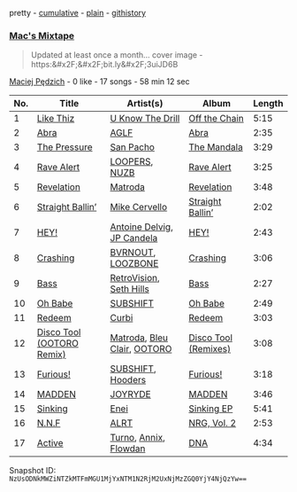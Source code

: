 pretty - [cumulative](/playlists/cumulative/6JPMYu8YxGHBQ2Qv52JRaj.md) - [plain](/playlists/plain/6JPMYu8YxGHBQ2Qv52JRaj) - [githistory](https://github.githistory.xyz/mackorone/spotify-playlist-archive/blob/main/playlists/plain/6JPMYu8YxGHBQ2Qv52JRaj)

### [Mac's Mixtape](https://open.spotify.com/playlist/6JPMYu8YxGHBQ2Qv52JRaj)

> Updated at least once a month..\. cover image \- https:&\#x2F;&\#x2F;bit.ly&\#x2F;3uiJD6B

[Maciej Pędzich](https://open.spotify.com/user/jkmn666pyyh1kpn5367vt27l2) - 0 like - 17 songs - 58 min 12 sec

| No. | Title | Artist(s) | Album | Length |
|---|---|---|---|---|
| 1 | [Like Thiz](https://open.spotify.com/track/68wdlcxu7ae4JMvPooGYyh) | [U Know The Drill](https://open.spotify.com/artist/4gHC67P5IZ0v2GMpZvjT0S) | [Off the Chain](https://open.spotify.com/album/7DcBi3tOzyjaKnWL5ndply) | 5:15 |
| 2 | [Abra](https://open.spotify.com/track/4DB4uMofaOI0tejIe26XGI) | [AGLF](https://open.spotify.com/artist/6xGwO3Ev8tb2hk8J5N9OdG) | [Abra](https://open.spotify.com/album/73QJDc0XOLeUvA0ZbpoaHH) | 2:35 |
| 3 | [The Pressure](https://open.spotify.com/track/236kN3RKjCEP9bzXpZgbRc) | [San Pacho](https://open.spotify.com/artist/5jBerZvTAajwYvdxt3UhgU) | [The Mandala](https://open.spotify.com/album/7eHBRdPMWBgp7lWQxTpj0q) | 3:29 |
| 4 | [Rave Alert](https://open.spotify.com/track/6lYvXGenh0QSJWuHRUHMi6) | [LOOPERS](https://open.spotify.com/artist/0Aemly9h57T2sLKpkNq409), [NUZB](https://open.spotify.com/artist/1whPdBCsbQv270FMoML1fa) | [Rave Alert](https://open.spotify.com/album/3V9nRhbyUI5PWRgv5d5mdP) | 3:25 |
| 5 | [Revelation](https://open.spotify.com/track/6wmhkZY4y7nt5btkqVTQeK) | [Matroda](https://open.spotify.com/artist/45lcbTsX07JWzmTIjcdyBz) | [Revelation](https://open.spotify.com/album/4fXliZ3llBGpMqxXhBQ2zl) | 3:48 |
| 6 | [Straight Ballin’](https://open.spotify.com/track/2iMyo9Nu43d8jTUFclBKc4) | [Mike Cervello](https://open.spotify.com/artist/4zYX8Aa744hQ5O2hpAYQI3) | [Straight Ballin’](https://open.spotify.com/album/4nnPAHKfJl4kUDnuVMthFF) | 2:02 |
| 7 | [HEY!](https://open.spotify.com/track/2bpbamkUFaMsb5pZkT96ML) | [Antoine Delvig](https://open.spotify.com/artist/5akjwT4cQGhi5DLknDb0Wl), [JP Candela](https://open.spotify.com/artist/3py0ZP9TslhIYvPfXyRCG7) | [HEY!](https://open.spotify.com/album/2rjmFseu7IXHZf1kqBg2DS) | 2:43 |
| 8 | [Crashing](https://open.spotify.com/track/6gNAYwCwPLipQwbaos2yyY) | [BVRNOUT](https://open.spotify.com/artist/5oREZfPeedk4nyo1GpqKfU), [LOOZBONE](https://open.spotify.com/artist/41mgVbCJxhUtr9o9EpRchx) | [Crashing](https://open.spotify.com/album/4Bc2hMJnuJKxXI3wBWONxY) | 3:06 |
| 9 | [Bass](https://open.spotify.com/track/6fGgaLADR7gPrQhzsBcL1T) | [RetroVision](https://open.spotify.com/artist/6heMlLFM6RDDHRz99uKMqS), [Seth Hills](https://open.spotify.com/artist/5nFt7a5Du2MkdAr1KniXh7) | [Bass](https://open.spotify.com/album/3oR4vO4GABm5m4RcP3bpVM) | 2:27 |
| 10 | [Oh Babe](https://open.spotify.com/track/2PLMPEaM0SaBjIgIb8ntxD) | [SUBSHIFT](https://open.spotify.com/artist/6oj23vhIuGx4bOqVmQ9oOo) | [Oh Babe](https://open.spotify.com/album/5JfeF8AIoBKK3zdV8ihUTx) | 2:49 |
| 11 | [Redeem](https://open.spotify.com/track/4Lmr9a3iJZcFpTDQxIORWw) | [Curbi](https://open.spotify.com/artist/2XiiUuK68XNdHaHOAF5hnT) | [Redeem](https://open.spotify.com/album/5X5UkN1SQRE5UdkiajGJis) | 3:03 |
| 12 | [Disco Tool \(OOTORO Remix\)](https://open.spotify.com/track/3PRDDXSbPUZ1qTa0JkXvgt) | [Matroda](https://open.spotify.com/artist/45lcbTsX07JWzmTIjcdyBz), [Bleu Clair](https://open.spotify.com/artist/7kA4sEagpoNK91I7wr9tYr), [OOTORO](https://open.spotify.com/artist/3kWLEfykUXgiuhbR2NwnLI) | [Disco Tool \(Remixes\)](https://open.spotify.com/album/6khXcErq42ImzFnYg6WfxG) | 3:08 |
| 13 | [Furious!](https://open.spotify.com/track/1h7ZTFVfo67wpcoWchqvZv) | [SUBSHIFT](https://open.spotify.com/artist/6oj23vhIuGx4bOqVmQ9oOo), [Hooders](https://open.spotify.com/artist/0dSLFM6XsMwI9U64CyxFVS) | [Furious!](https://open.spotify.com/album/7aQPZJolEV6D1oikzZyW49) | 3:18 |
| 14 | [MADDEN](https://open.spotify.com/track/1wAIjMwxC3KjRqHpaMkFvC) | [JOYRYDE](https://open.spotify.com/artist/24neLwyYRyj4ItaGnFeIT0) | [MADDEN](https://open.spotify.com/album/7tuAJ07OlqIuZvNNGl7FSX) | 3:46 |
| 15 | [Sinking](https://open.spotify.com/track/7FQpAFyAyYaQV3cVJ2Ce0x) | [Enei](https://open.spotify.com/artist/6X3QjCYg5HcTwO5FPVQj0J) | [Sinking EP](https://open.spotify.com/album/0Bf0loZ2fNv7DEEgbl2Gri) | 5:41 |
| 16 | [N.N.F](https://open.spotify.com/track/73QcoAGpYx8irX35O5NGQF) | [ALRT](https://open.spotify.com/artist/4XH5qVwKcWRS0Z6tr85exf) | [NRG, Vol\. 2](https://open.spotify.com/album/6T6SDMNF1LWI4N0gPxFrJ2) | 2:53 |
| 17 | [Active](https://open.spotify.com/track/2gfn7kbXStWZLzzGJVrVVX) | [Turno](https://open.spotify.com/artist/1TVDml0EOLsjUxBCFzqWes), [Annix](https://open.spotify.com/artist/0llNeW8Q52i2sxV7DsFASR), [Flowdan](https://open.spotify.com/artist/07CimrZi5vs9iEao47TNQ4) | [DNA](https://open.spotify.com/album/34PRqIXi8aFVD7UI0BrA22) | 4:34 |

Snapshot ID: `NzUsODNkMWZiNTZkMTFmMGU1MjYxNTM1N2RjM2UxNjMzZGQ0YjY4NjQzYw==`
